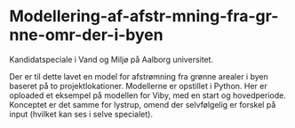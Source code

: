# Modellering-af-afstr-mning-fra-gr-nne-omr-der-i-byen
Kandidatspeciale i Vand og Miljø på Aalborg universitet.

Der er til dette lavet en model for afstrømning fra grønne arealer i byen baseret på to projektlokationer. Modellerne er opstillet i Python. Her er oploaded et eksempel på modellen for Viby, med en start og hovedperiode. Konceptet er det samme for lystrup, omend der selvfølgelig er forskel på input (hvilket kan ses i selve specialet).
